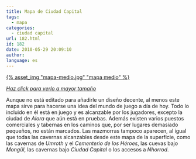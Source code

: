 ```yaml
---
title: Mapa de Ciudad Capital
tags:
  - mapa
categories:
  - ciudad capital
url: 182.html
id: 182
date: 2010-05-29 20:09:10
author:
language: es
---
```


[{% asset_img "mapa-medio.jpg" "mapa medio" %}](/2010/05/29/mapa-de-ciudad-capital/mapa-actual.jpg)

[_Haz click para verlo a mayor tamaño_](/2010/05/29/mapa-de-ciudad-capital/mapa-actual.jpg)

Aunque no está editado para añadirle un diseño decente, al menos este mapa sirve para hacerse una idea del mundo de juego a día de hoy. Todo lo incluido en él está en juego y es alcanzable por los jugadores, excepto la ciudad de _Alora_ que aún está en pruebas. Además existen varios puestos comerciales y tabernas en los caminos que, por ser lugares demasiado pequeños, no están marcados. Las mazmorras tampoco aparecen, al igual que todas las cavernas alcanzables desde este mapa de la superficie, como las cavernas de _Umroth_ y el _Cementerio de los Héroes_, las cuevas bajo _Mongûl_, las cavernas bajo _Ciudad Capital_ o los accesos a _Nhorrod_.
